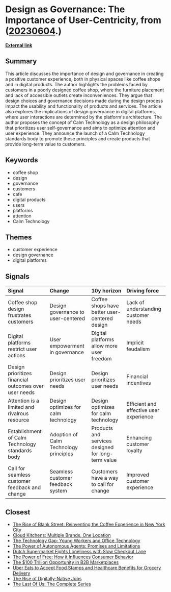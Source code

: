 # __Design as Governance: The Importance of User-Centricity__, from ([20230604](https://kghosh.substack.com/p/20230604).)

__[External link](https://www.doc.cc/articles/how-design-is-governance?utm_source=substack&utm_medium=email)__



## Summary

This article discusses the importance of design and governance in creating a positive customer experience, both in physical spaces like coffee shops and in digital products. The author highlights the problems faced by customers in a poorly designed coffee shop, where the furniture placement and lack of accessible outlets create inconveniences. They argue that design choices and governance decisions made during the design process impact the usability and functionality of products and services. The article also explores the implications of design governance in digital platforms, where user interactions are determined by the platform's architecture. The author proposes the concept of Calm Technology as a design philosophy that prioritizes user self-governance and aims to optimize attention and user experience. They announce the launch of a Calm Technology standards body to promote these principles and create products that provide long-term value to customers.

## Keywords

* coffee shop
* design
* governance
* customers
* cafe
* digital products
* users
* platforms
* attention
* Calm Technology

## Themes

* customer experience
* design governance
* digital platforms

## Signals

| Signal                                                | Change                                 | 10y horizon                                        | Driving force                           |
|:------------------------------------------------------|:---------------------------------------|:---------------------------------------------------|:----------------------------------------|
| Coffee shop design frustrates customers               | Design governance to user-centered     | Coffee shops have better user-centered design      | Lack of understanding customer needs    |
| Digital platforms restrict user actions               | User empowerment in governance         | Digital platforms allow more user freedom          | Implicit feudalism                      |
| Design prioritizes financial outcomes over user needs | Design prioritizes user needs          | Design prioritizes user needs                      | Financial incentives                    |
| Attention is a limited and rivalrous resource         | Design optimizes for calm technology   | Design optimizes for calm technology               | Efficient and effective user experience |
| Establishment of Calm Technology standards body       | Adoption of Calm Technology principles | Products and services designed for long-term value | Enhancing customer loyalty              |
| Call for seamless customer feedback and change        | Seamless customer feedback system      | Customers have a way to call for change            | Improved customer experience            |

## Closest

* [The Rise of Blank Street: Reinventing the Coffee Experience in New York City](ad6334d8203e40ef0376165b2141e1d3)
* [Cloud Kitchens: Multiple Brands, One Location](922837a7daf20516c8487df8f6e20ae7)
* [The Technology Gap: Young Workers and Office Technology](5ae1107c845692a2acadc6565babc91b)
* [The Power of Autonomous Agents: Promises and Limitations](0e336ce2e4b07459b257407e90d27389)
* [Dutch Supermarket Fights Loneliness with Slow Checkout Lane](f96c785471cb0d424e7238d6b7c544e5)
* [The Power of Free: How it Influences Consumer Behavior](0b5ca258e9c7ed2f9f6cf60dd523e148)
* [The $100 Trillion Opportunity in B2B Marketplaces](50aefdd8b2bffa1bb84f8460c7b559c2)
* [Uber Eats to Accept Food Stamps and Healthcare Benefits for Grocery Delivery](01100fc1dbc0489489a31e12750bca78)
* [The Rise of Digitally-Native Jobs](958440479631741e825e5e27207d7a94)
* [The Last Of Us: The Complete Series](2dd129dce50514dd9ed55dabbb032bf9)